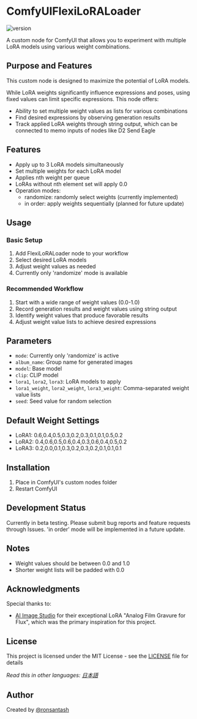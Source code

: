 # ComfyUIFlexiLoRALoader

![version](https://img.shields.io/badge/version-0.1.0-blue)

A custom node for ComfyUI that allows you to experiment with multiple LoRA models using various weight combinations.

## Purpose and Features

This custom node is designed to maximize the potential of LoRA models.

While LoRA weights significantly influence expressions and poses, using fixed values can limit specific expressions. This node offers:

- Ability to set multiple weight values as lists for various combinations
- Find desired expressions by observing generation results
- Track applied LoRA weights through string output, which can be connected to memo inputs of nodes like D2 Send Eagle

## Features

- Apply up to 3 LoRA models simultaneously
- Set multiple weights for each LoRA model
- Applies nth weight per queue
- LoRAs without nth element set will apply 0.0
- Operation modes:
  - randomize: randomly select weights (currently implemented)
  - in order: apply weights sequentially (planned for future update)

## Usage

### Basic Setup
1. Add FlexiLoRALoader node to your workflow
2. Select desired LoRA models
3. Adjust weight values as needed
4. Currently only 'randomize' mode is available

### Recommended Workflow
1. Start with a wide range of weight values (0.0-1.0)
2. Record generation results and weight values using string output
3. Identify weight values that produce favorable results
4. Adjust weight value lists to achieve desired expressions

## Parameters

- `mode`: Currently only 'randomize' is active
- `album_name`: Group name for generated images
- `model`: Base model
- `clip`: CLIP model
- `lora1`, `lora2`, `lora3`: LoRA models to apply
- `lora1_weight`, `lora2_weight`, `lora3_weight`: Comma-separated weight value lists
- `seed`: Seed value for random selection

## Default Weight Settings

- LoRA1: 0.6,0.4,0.5,0.3,0.2,0.3,0.1,0.1,0.5,0.2
- LoRA2: 0.4,0.6,0.5,0.6,0.4,0.3,0.6,0.4,0.5,0.2
- LoRA3: 0.2,0.0,0.1,0.3,0.2,0.3,0.2,0.1,0.1,0.1

## Installation

1. Place in ComfyUI's custom nodes folder
2. Restart ComfyUI

## Development Status

Currently in beta testing. Please submit bug reports and feature requests through Issues.
'in order' mode will be implemented in a future update.

## Notes

- Weight values should be between 0.0 and 1.0
- Shorter weight lists will be padded with 0.0

## Acknowledgments

Special thanks to:
- [AI Image Studio](https://civitai.com/user/AIImageStudio) for their exceptional LoRA "Analog Film Gravure for Flux", which was the primary inspiration for this project.

## License

This project is licensed under the MIT License - see the [LICENSE](LICENSE) file for details

*Read this in other languages: [日本語](README.ja.md)*

## Author

Created by [@ronsantash](https://github.com/ronsantash)